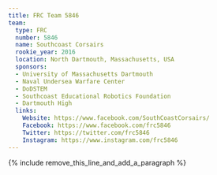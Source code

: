```yaml
---
title: FRC Team 5846
team:
  type: FRC
  number: 5846
  name: Southcoast Corsairs
  rookie_year: 2016
  location: North Dartmouth, Massachusetts, USA
  sponsors:
  - University of Massachusetts Dartmouth
  - Naval Undersea Warfare Center
  - DoDSTEM
  - Southcoast Educational Robotics Foundation
  - Dartmouth High
  links:
    Website: https://www.facebook.com/SouthCoastCorsairs/
    Facebook: https://www.facebook.com/frc5846
    Twitter: https://twitter.com/frc5846
    Instagram: https://www.instagram.com/frc5846
---
```


{% include remove_this_line_and_add_a_paragraph %}